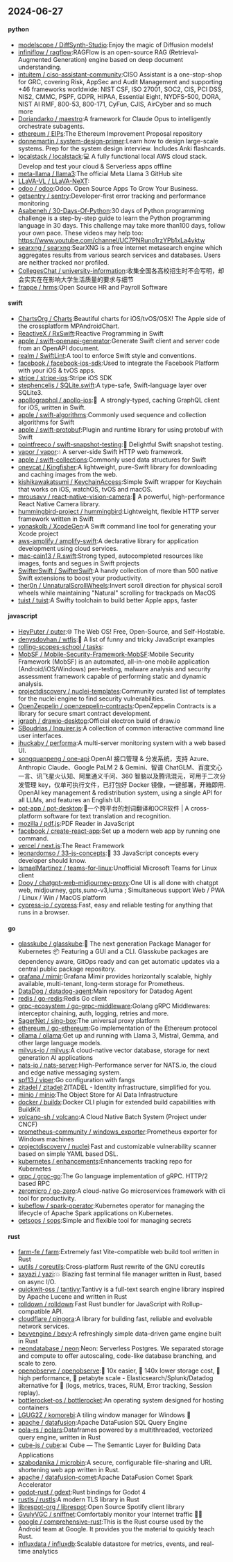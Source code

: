 ## 2024-06-27

#### python
* [modelscope / DiffSynth-Studio](https://github.com/modelscope/DiffSynth-Studio):Enjoy the magic of Diffusion models!
* [infiniflow / ragflow](https://github.com/infiniflow/ragflow):RAGFlow is an open-source RAG (Retrieval-Augmented Generation) engine based on deep document understanding.
* [intuitem / ciso-assistant-community](https://github.com/intuitem/ciso-assistant-community):CISO Assistant is a one-stop-shop for GRC, covering Risk, AppSec and Audit Management and supporting +46 frameworks worldwide: NIST CSF, ISO 27001, SOC2, CIS, PCI DSS, NIS2, CMMC, PSPF, GDPR, HIPAA, Essential Eight, NYDFS-500, DORA, NIST AI RMF, 800-53, 800-171, CyFun, CJIS, AirCyber and so much more
* [Doriandarko / maestro](https://github.com/Doriandarko/maestro):A framework for Claude Opus to intelligently orchestrate subagents.
* [ethereum / EIPs](https://github.com/ethereum/EIPs):The Ethereum Improvement Proposal repository
* [donnemartin / system-design-primer](https://github.com/donnemartin/system-design-primer):Learn how to design large-scale systems. Prep for the system design interview. Includes Anki flashcards.
* [localstack / localstack](https://github.com/localstack/localstack):💻 A fully functional local AWS cloud stack. Develop and test your cloud & Serverless apps offline
* [meta-llama / llama3](https://github.com/meta-llama/llama3):The official Meta Llama 3 GitHub site
* [LLaVA-VL / LLaVA-NeXT](https://github.com/LLaVA-VL/LLaVA-NeXT):
* [odoo / odoo](https://github.com/odoo/odoo):Odoo. Open Source Apps To Grow Your Business.
* [getsentry / sentry](https://github.com/getsentry/sentry):Developer-first error tracking and performance monitoring
* [Asabeneh / 30-Days-Of-Python](https://github.com/Asabeneh/30-Days-Of-Python):30 days of Python programming challenge is a step-by-step guide to learn the Python programming language in 30 days. This challenge may take more than100 days, follow your own pace. These videos may help too: https://www.youtube.com/channel/UC7PNRuno1rzYPb1xLa4yktw
* [searxng / searxng](https://github.com/searxng/searxng):SearXNG is a free internet metasearch engine which aggregates results from various search services and databases. Users are neither tracked nor profiled.
* [CollegesChat / university-information](https://github.com/CollegesChat/university-information):收集全国各高校招生时不会写明，却会实实在在影响大学生活质量的要求与细节
* [frappe / hrms](https://github.com/frappe/hrms):Open Source HR and Payroll Software

#### swift
* [ChartsOrg / Charts](https://github.com/ChartsOrg/Charts):Beautiful charts for iOS/tvOS/OSX! The Apple side of the crossplatform MPAndroidChart.
* [ReactiveX / RxSwift](https://github.com/ReactiveX/RxSwift):Reactive Programming in Swift
* [apple / swift-openapi-generator](https://github.com/apple/swift-openapi-generator):Generate Swift client and server code from an OpenAPI document.
* [realm / SwiftLint](https://github.com/realm/SwiftLint):A tool to enforce Swift style and conventions.
* [facebook / facebook-ios-sdk](https://github.com/facebook/facebook-ios-sdk):Used to integrate the Facebook Platform with your iOS & tvOS apps.
* [stripe / stripe-ios](https://github.com/stripe/stripe-ios):Stripe iOS SDK
* [stephencelis / SQLite.swift](https://github.com/stephencelis/SQLite.swift):A type-safe, Swift-language layer over SQLite3.
* [apollographql / apollo-ios](https://github.com/apollographql/apollo-ios):📱  A strongly-typed, caching GraphQL client for iOS, written in Swift.
* [apple / swift-algorithms](https://github.com/apple/swift-algorithms):Commonly used sequence and collection algorithms for Swift
* [apple / swift-protobuf](https://github.com/apple/swift-protobuf):Plugin and runtime library for using protobuf with Swift
* [pointfreeco / swift-snapshot-testing](https://github.com/pointfreeco/swift-snapshot-testing):📸 Delightful Swift snapshot testing.
* [vapor / vapor](https://github.com/vapor/vapor):💧 A server-side Swift HTTP web framework.
* [apple / swift-collections](https://github.com/apple/swift-collections):Commonly used data structures for Swift
* [onevcat / Kingfisher](https://github.com/onevcat/Kingfisher):A lightweight, pure-Swift library for downloading and caching images from the web.
* [kishikawakatsumi / KeychainAccess](https://github.com/kishikawakatsumi/KeychainAccess):Simple Swift wrapper for Keychain that works on iOS, watchOS, tvOS and macOS.
* [mrousavy / react-native-vision-camera](https://github.com/mrousavy/react-native-vision-camera):📸 A powerful, high-performance React Native Camera library.
* [hummingbird-project / hummingbird](https://github.com/hummingbird-project/hummingbird):Lightweight, flexible HTTP server framework written in Swift
* [yonaskolb / XcodeGen](https://github.com/yonaskolb/XcodeGen):A Swift command line tool for generating your Xcode project
* [aws-amplify / amplify-swift](https://github.com/aws-amplify/amplify-swift):A declarative library for application development using cloud services.
* [mac-cain13 / R.swift](https://github.com/mac-cain13/R.swift):Strong typed, autocompleted resources like images, fonts and segues in Swift projects
* [SwifterSwift / SwifterSwift](https://github.com/SwifterSwift/SwifterSwift):A handy collection of more than 500 native Swift extensions to boost your productivity.
* [ther0n / UnnaturalScrollWheels](https://github.com/ther0n/UnnaturalScrollWheels):Invert scroll direction for physical scroll wheels while maintaining "Natural" scrolling for trackpads on MacOS
* [tuist / tuist](https://github.com/tuist/tuist):A Swifty toolchain to build better Apple apps, faster

#### javascript
* [HeyPuter / puter](https://github.com/HeyPuter/puter):🌐 The Web OS! Free, Open-Source, and Self-Hostable.
* [denysdovhan / wtfjs](https://github.com/denysdovhan/wtfjs):🤪 A list of funny and tricky JavaScript examples
* [rolling-scopes-school / tasks](https://github.com/rolling-scopes-school/tasks):
* [MobSF / Mobile-Security-Framework-MobSF](https://github.com/MobSF/Mobile-Security-Framework-MobSF):Mobile Security Framework (MobSF) is an automated, all-in-one mobile application (Android/iOS/Windows) pen-testing, malware analysis and security assessment framework capable of performing static and dynamic analysis.
* [projectdiscovery / nuclei-templates](https://github.com/projectdiscovery/nuclei-templates):Community curated list of templates for the nuclei engine to find security vulnerabilities.
* [OpenZeppelin / openzeppelin-contracts](https://github.com/OpenZeppelin/openzeppelin-contracts):OpenZeppelin Contracts is a library for secure smart contract development.
* [jgraph / drawio-desktop](https://github.com/jgraph/drawio-desktop):Official electron build of draw.io
* [SBoudrias / Inquirer.js](https://github.com/SBoudrias/Inquirer.js):A collection of common interactive command line user interfaces.
* [jhuckaby / performa](https://github.com/jhuckaby/performa):A multi-server monitoring system with a web based UI.
* [songquanpeng / one-api](https://github.com/songquanpeng/one-api):OpenAI 接口管理 & 分发系统，支持 Azure、Anthropic Claude、Google PaLM 2 & Gemini、智谱 ChatGLM、百度文心一言、讯飞星火认知、阿里通义千问、360 智脑以及腾讯混元，可用于二次分发管理 key，仅单可执行文件，已打包好 Docker 镜像，一键部署，开箱即用. OpenAI key management & redistribution system, using a single API for all LLMs, and features an English UI.
* [pot-app / pot-desktop](https://github.com/pot-app/pot-desktop):🌈一个跨平台的划词翻译和OCR软件 | A cross-platform software for text translation and recognition.
* [mozilla / pdf.js](https://github.com/mozilla/pdf.js):PDF Reader in JavaScript
* [facebook / create-react-app](https://github.com/facebook/create-react-app):Set up a modern web app by running one command.
* [vercel / next.js](https://github.com/vercel/next.js):The React Framework
* [leonardomso / 33-js-concepts](https://github.com/leonardomso/33-js-concepts):📜 33 JavaScript concepts every developer should know.
* [IsmaelMartinez / teams-for-linux](https://github.com/IsmaelMartinez/teams-for-linux):Unofficial Microsoft Teams for Linux client
* [Dooy / chatgpt-web-midjourney-proxy](https://github.com/Dooy/chatgpt-web-midjourney-proxy):One UI is all done with chatgpt web, midjourney, gpts,suno-v3,luma ; Simultaneous support Web / PWA / Linux / Win / MacOS platform
* [cypress-io / cypress](https://github.com/cypress-io/cypress):Fast, easy and reliable testing for anything that runs in a browser.

#### go
* [glasskube / glasskube](https://github.com/glasskube/glasskube):🧊 The next generation Package Manager for Kubernetes 📦 Featuring a GUI and a CLI. Glasskube packages are dependency aware, GitOps ready and can get automatic updates via a central public package repository.
* [grafana / mimir](https://github.com/grafana/mimir):Grafana Mimir provides horizontally scalable, highly available, multi-tenant, long-term storage for Prometheus.
* [DataDog / datadog-agent](https://github.com/DataDog/datadog-agent):Main repository for Datadog Agent
* [redis / go-redis](https://github.com/redis/go-redis):Redis Go client
* [grpc-ecosystem / go-grpc-middleware](https://github.com/grpc-ecosystem/go-grpc-middleware):Golang gRPC Middlewares: interceptor chaining, auth, logging, retries and more.
* [SagerNet / sing-box](https://github.com/SagerNet/sing-box):The universal proxy platform
* [ethereum / go-ethereum](https://github.com/ethereum/go-ethereum):Go implementation of the Ethereum protocol
* [ollama / ollama](https://github.com/ollama/ollama):Get up and running with Llama 3, Mistral, Gemma, and other large language models.
* [milvus-io / milvus](https://github.com/milvus-io/milvus):A cloud-native vector database, storage for next generation AI applications
* [nats-io / nats-server](https://github.com/nats-io/nats-server):High-Performance server for NATS.io, the cloud and edge native messaging system.
* [spf13 / viper](https://github.com/spf13/viper):Go configuration with fangs
* [zitadel / zitadel](https://github.com/zitadel/zitadel):ZITADEL - Identity infrastructure, simplified for you.
* [minio / minio](https://github.com/minio/minio):The Object Store for AI Data Infrastructure
* [docker / buildx](https://github.com/docker/buildx):Docker CLI plugin for extended build capabilities with BuildKit
* [volcano-sh / volcano](https://github.com/volcano-sh/volcano):A Cloud Native Batch System (Project under CNCF)
* [prometheus-community / windows_exporter](https://github.com/prometheus-community/windows_exporter):Prometheus exporter for Windows machines
* [projectdiscovery / nuclei](https://github.com/projectdiscovery/nuclei):Fast and customizable vulnerability scanner based on simple YAML based DSL.
* [kubernetes / enhancements](https://github.com/kubernetes/enhancements):Enhancements tracking repo for Kubernetes
* [grpc / grpc-go](https://github.com/grpc/grpc-go):The Go language implementation of gRPC. HTTP/2 based RPC
* [zeromicro / go-zero](https://github.com/zeromicro/go-zero):A cloud-native Go microservices framework with cli tool for productivity.
* [kubeflow / spark-operator](https://github.com/kubeflow/spark-operator):Kubernetes operator for managing the lifecycle of Apache Spark applications on Kubernetes.
* [getsops / sops](https://github.com/getsops/sops):Simple and flexible tool for managing secrets

#### rust
* [farm-fe / farm](https://github.com/farm-fe/farm):Extremely fast Vite-compatible web build tool written in Rust
* [uutils / coreutils](https://github.com/uutils/coreutils):Cross-platform Rust rewrite of the GNU coreutils
* [sxyazi / yazi](https://github.com/sxyazi/yazi):💥 Blazing fast terminal file manager written in Rust, based on async I/O.
* [quickwit-oss / tantivy](https://github.com/quickwit-oss/tantivy):Tantivy is a full-text search engine library inspired by Apache Lucene and written in Rust
* [rolldown / rolldown](https://github.com/rolldown/rolldown):Fast Rust bundler for JavaScript with Rollup-compatible API.
* [cloudflare / pingora](https://github.com/cloudflare/pingora):A library for building fast, reliable and evolvable network services.
* [bevyengine / bevy](https://github.com/bevyengine/bevy):A refreshingly simple data-driven game engine built in Rust
* [neondatabase / neon](https://github.com/neondatabase/neon):Neon: Serverless Postgres. We separated storage and compute to offer autoscaling, code-like database branching, and scale to zero.
* [openobserve / openobserve](https://github.com/openobserve/openobserve):🚀 10x easier, 🚀 140x lower storage cost, 🚀 high performance, 🚀 petabyte scale - Elasticsearch/Splunk/Datadog alternative for 🚀 (logs, metrics, traces, RUM, Error tracking, Session replay).
* [bottlerocket-os / bottlerocket](https://github.com/bottlerocket-os/bottlerocket):An operating system designed for hosting containers
* [LGUG2Z / komorebi](https://github.com/LGUG2Z/komorebi):A tiling window manager for Windows 🍉
* [apache / datafusion](https://github.com/apache/datafusion):Apache DataFusion SQL Query Engine
* [pola-rs / polars](https://github.com/pola-rs/polars):Dataframes powered by a multithreaded, vectorized query engine, written in Rust
* [cube-js / cube](https://github.com/cube-js/cube):📊 Cube — The Semantic Layer for Building Data Applications
* [szabodanika / microbin](https://github.com/szabodanika/microbin):A secure, configurable file-sharing and URL shortening web app written in Rust.
* [apache / datafusion-comet](https://github.com/apache/datafusion-comet):Apache DataFusion Comet Spark Accelerator
* [godot-rust / gdext](https://github.com/godot-rust/gdext):Rust bindings for Godot 4
* [rustls / rustls](https://github.com/rustls/rustls):A modern TLS library in Rust
* [librespot-org / librespot](https://github.com/librespot-org/librespot):Open Source Spotify client library
* [GyulyVGC / sniffnet](https://github.com/GyulyVGC/sniffnet):Comfortably monitor your Internet traffic 🕵️‍♂️
* [google / comprehensive-rust](https://github.com/google/comprehensive-rust):This is the Rust course used by the Android team at Google. It provides you the material to quickly teach Rust.
* [influxdata / influxdb](https://github.com/influxdata/influxdb):Scalable datastore for metrics, events, and real-time analytics
